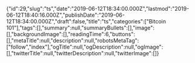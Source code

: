 {"id":29,"slug":"ts","date":"2019-06-12T18:34:00.000Z","lastmod":"2019-06-12T18:40:16.000Z","publishDate":"2019-06-12T18:34:00.000Z","draft":false,"title":"ts","categories":["Bitcoin 101"],"tags":[],"summary":null,"summaryBullets":[],"image":[],"backgroundImage":[],"readingTime":6,"buttons":[],"metaTitle":null,"description":null,"robotsMetaTag":["follow","index"],"ogTitle":null,"ogDescription":null,"ogImage":[],"twitterTitle":null,"twitterDescription":null,"twitterImage":[]}
